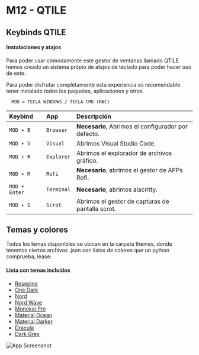 # M12 - QTILE
## Keybinds QTILE
#### Instalaciones y atajos

Para poder usar cómodamente este gestor de ventanas llamado QTILE hemos creado un sistema própio de atajos de teclado para poder hacer uso de este.

Para poder disfrutar completamente esta experiencia es recomendable tener instalado todos los paquetes, aplicaciones y otros.

```bash
  MOD = TECLA WINDOWS / TECLA CMD (MAC)
```

| Keybind      | App        | Descripción                                             |
| :----------- | :--------  | :-------------------------------------------------------|
| `MOD + B`    | `Browser`  | **Necesario**, Abrimos el configurador por defecto.     |
| `MOD + V`    | `Visual`   | Abrimos Visual Studio Code.                             |
| `MOD + R`    | `Explorer` | Abrimos el explorador de archivos gráfico.              |
| `MOD + M`    | `Rofi`     | **Necesario**, abrimos el gestor de APPs Rofi.          |
| `MOD + Enter`| `Terminal` | **Necesario**, abrimos alacritty.                       |
| `MOD + S`    | `Scrot`    | Abrimos el gestor de capturas de pantalla scrot.        |



## Temas y colores

Todos los temas disponibles se ubican en la carpeta themes, donde tenemos ciertos archivos .json con listas de colores que un python comprueba, lease:

#### Lista con temas incluídos

- [Rosepine](https://github.com/MarioCuenca22/dotfiles/blob/main/.config/qtile/themes/rosepine.json)
- [One Dark](https://github.com/MarioCuenca22/dotfiles/blob/main/.config/qtile/themes/onedark.json)
- [Nord](https://github.com/MarioCuenca22/dotfiles/blob/main/.config/qtile/themes/nord.json)
- [Nord Wave](https://github.com/MarioCuenca22/dotfiles/blob/main/.config/qtile/themes/nord-wave.json)
- [Monokai Pro](https://github.com/MarioCuenca22/dotfiles/blob/main/.config/qtile/themes/monokai-pro.json)
- [Material Ocean](https://github.com/MarioCuenca22/dotfiles/blob/main/.config/qtile/themes/material-ocean.json)
- [Material Darker](https://github.com/MarioCuenca22/dotfiles/blob/main/.config/qtile/themes/material-darker.json)
- [Dracula](https://github.com/MarioCuenca22/dotfiles/blob/main/.config/qtile/themes/onedark.json)
- [Dark Grey](https://github.com/MarioCuenca22/dotfiles/blob/main/.config/qtile/themes/dark-grey.json)

![App Screenshot](https://github.com/MarioCuenca22/dotfiles/blob/main/.config/qtile/Recursos/Pestaña1.jpg)

